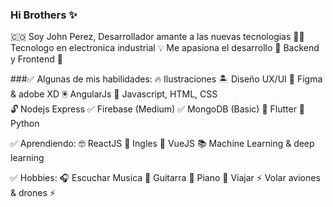 ### Hi Brothers ✨

🇨🇴 Soy John Perez,
Desarrollador amante a las nuevas tecnologias 👨‍💻
Tecnologo en electronica industrial 💡
Me apasiona el desarrollo 🥷 Backend y Frontend 🎨

###✅ Algunas de mis habilidades:
  🔥 Ilustraciones 
  🏝 Diseño UX/UI 
  👾 Figma & adobe XD 
  🖲 AngularJs 
  🔭 Javascript, HTML, CSS  
  🔓 Nodejs Express 
  ✅ Firebase (Medium) 
  ✅ MongoDB (Basic) 
  💟 Flutter 
  🤖 Python 
  
✅ Aprendiendo:
  🤓 ReactJS 
  💬 Ingles 
  🎯 VueJS 
  📚 Machine Learning & deep learning 
 
 ✅ Hobbies:
  🎧 Escuchar Musica 
  🎸 Guitarra 
  🎹 Piano 
  🎒 Viajar 
  ⚡  Volar aviones & drones ⚡

<!--
**johnbayronp/johnbayronp** is a ✨ _special_ ✨ repository because its `README.md` (this file) appears on your GitHub profile.

Here are some ideas to get you started:

- 🔭 I’m currently working on ...
- 🌱 I’m currently learning ...
- 👯 I’m looking to collaborate on ...
- 🤔 I’m looking for help with ...
- 💬 Ask me about ...
- 📫 How to reach me: ...
- 😄 Pronouns: ...
- ⚡ Fun fact: ...
-->


